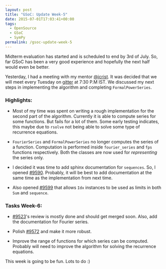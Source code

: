 ```yaml
---
layout: post
title: "GSoC: Update Week-5"
date: 2015-07-01T17:03:41+00:00
tags:
  - OpenSource
  - GSoC
  - SymPy
permalink: /gsoc-update-week-5
---
```


Midterm evaluation has started and is scheduled to end by 3rd of July.
So, far GSoC has been a very good experience and hopefully the next half
would even be better.

Yesterday, I had a meeting with my mentor [@jcrist](http://github.com/jcrist). It was decided
that we will meet every Tuesday on [gitter](http://gitter.im/sympy/sympy) at 7:30 P.M IST. We discussed
my next steps in implementing the algorithm and completing ``FormalPowerSeries``.

<!-- excerpt -->
### Highlights:

* Most of my time was spent on writing a rough implementation
  for the second part of the algorithm. Currently it is able
  to compute series for some functions. But fails for a lot
  of them. Some early testing indicates, this maybe due to
  ``rsolve`` not being able to solve some type of recurrence equations.

* ``FourierSeries`` and ``FormalPowerSeries`` no longer computes the
  series of a function. Computation is performed inside ``fourier_series``
  and ``fps`` functions respectively. Both the classes are now
  used for *representing* the series only.

* I decided it was time to add sphinx documentation for
  ``sequences``. So, I opened [\#9590](http://github.com/sympy/sympy/pull/9590). Probably, it will be
  best to add documentation at the same time as the implementation from
  next time.

* Also opened [\#9599](http://github.com/sympy/sympy/pull/9599) that allows ``Idx`` instances to be used
  as limits in both ``Sum`` and ``sequence``.

### Tasks Week-6:

* [\#9523](http://github.com/sympy/sympy/pull/9523)'s review is mostly done and should get merged soon. Also,
  add the documentation for Fourier series.

* Polish [\#9572](http://github.com/sympy/sympy/pull/9572) and make it more robust.

* Improve the range of functions for which series can be computed. Probably
  will need to improve the algorithm for solving the recurrence equations.

This week is going to be fun. Lots to do :)
